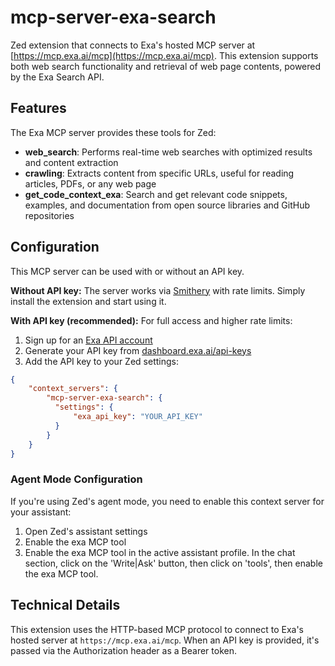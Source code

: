 # mcp-server-exa-search

Zed extension that connects to Exa's hosted MCP server at [https://mcp.exa.ai/mcp](https://mcp.exa.ai/mcp). This extension supports both web search functionality and retrieval of web page contents, powered by the Exa Search API.

## Features

The Exa MCP server provides these tools for Zed:

- **web_search**: Performs real-time web searches with optimized results and content extraction
- **crawling**: Extracts content from specific URLs, useful for reading articles, PDFs, or any web page
- **get_code_context_exa**: Search and get relevant code snippets, examples, and documentation from open source libraries and GitHub repositories

## Configuration

This MCP server can be used with or without an API key.

**Without API key:** The server works via [Smithery](https://smithery.ai/server/exa) with rate limits. Simply install the extension and start using it.

**With API key (recommended):** For full access and higher rate limits:

1. Sign up for an [Exa API account](https://dashboard.exa.ai)
2. Generate your API key from [dashboard.exa.ai/api-keys](https://dashboard.exa.ai/api-keys)
3. Add the API key to your Zed settings:

```json
{
    "context_servers": {
        "mcp-server-exa-search": {
          "settings": {
              "exa_api_key": "YOUR_API_KEY"
          }
        }
    }
}
```

### Agent Mode Configuration

If you're using Zed's agent mode, you need to enable this context server for your assistant:

1. Open Zed's assistant settings
2. Enable the exa MCP tool
3. Enable the exa MCP tool in the active assistant profile. In the chat section, click on the 'Write|Ask' button, then click on 'tools', then enable the exa MCP tool.

## Technical Details

This extension uses the HTTP-based MCP protocol to connect to Exa's hosted server at `https://mcp.exa.ai/mcp`. When an API key is provided, it's passed via the Authorization header as a Bearer token.
